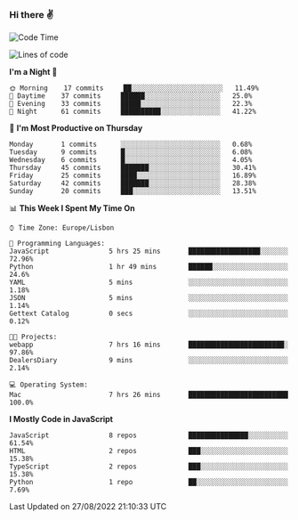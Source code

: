 ### Hi there :v:

<!--
**eusebioaddsilva/eusebioaddsilva** is a ✨ _special_ ✨ repository because its `README.md` (this file) appears on your GitHub profile.

<!--START_SECTION:waka-->
![Code Time](http://img.shields.io/badge/Code%20Time-26%20hrs%2013%20mins-blue)

![Lines of code](https://img.shields.io/badge/From%20Hello%20World%20I%27ve%20Written-642%20Thousand%20lines%20of%20code-blue)

**I'm a Night 🦉** 

```text
🌞 Morning    17 commits     ██░░░░░░░░░░░░░░░░░░░░░░░   11.49% 
🌆 Daytime    37 commits     ██████░░░░░░░░░░░░░░░░░░░   25.0% 
🌃 Evening    33 commits     █████░░░░░░░░░░░░░░░░░░░░   22.3% 
🌙 Night      61 commits     ██████████░░░░░░░░░░░░░░░   41.22%

```
📅 **I'm Most Productive on Thursday** 

```text
Monday       1 commits      ░░░░░░░░░░░░░░░░░░░░░░░░░   0.68% 
Tuesday      9 commits      █░░░░░░░░░░░░░░░░░░░░░░░░   6.08% 
Wednesday    6 commits      █░░░░░░░░░░░░░░░░░░░░░░░░   4.05% 
Thursday     45 commits     ███████░░░░░░░░░░░░░░░░░░   30.41% 
Friday       25 commits     ████░░░░░░░░░░░░░░░░░░░░░   16.89% 
Saturday     42 commits     ███████░░░░░░░░░░░░░░░░░░   28.38% 
Sunday       20 commits     ███░░░░░░░░░░░░░░░░░░░░░░   13.51%

```


📊 **This Week I Spent My Time On** 

```text
⌚︎ Time Zone: Europe/Lisbon

💬 Programming Languages: 
JavaScript               5 hrs 25 mins       ██████████████████░░░░░░░   72.96% 
Python                   1 hr 49 mins        ██████░░░░░░░░░░░░░░░░░░░   24.6% 
YAML                     5 mins              ░░░░░░░░░░░░░░░░░░░░░░░░░   1.18% 
JSON                     5 mins              ░░░░░░░░░░░░░░░░░░░░░░░░░   1.14% 
Gettext Catalog          0 secs              ░░░░░░░░░░░░░░░░░░░░░░░░░   0.12%

🐱‍💻 Projects: 
webapp                   7 hrs 16 mins       ████████████████████████░   97.86% 
DealersDiary             9 mins              ░░░░░░░░░░░░░░░░░░░░░░░░░   2.14%

💻 Operating System: 
Mac                      7 hrs 26 mins       █████████████████████████   100.0%

```

**I Mostly Code in JavaScript** 

```text
JavaScript               8 repos             ███████████████░░░░░░░░░░   61.54% 
HTML                     2 repos             ███░░░░░░░░░░░░░░░░░░░░░░   15.38% 
TypeScript               2 repos             ███░░░░░░░░░░░░░░░░░░░░░░   15.38% 
Python                   1 repo              ██░░░░░░░░░░░░░░░░░░░░░░░   7.69%

```



 Last Updated on 27/08/2022 21:10:33 UTC
<!--END_SECTION:waka-->
